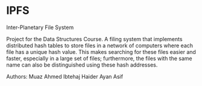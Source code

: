 # IPFS
Inter-Planetary File System

Project for the Data Structures Course. A filing system that implements distributed hash tables to store files in a network of computers where each file has a unique hash value. This makes searching for these files easier and faster, especially in a large set of files; furthermore, the files with the same name can also be distinguished using these hash addresses.

Authors:
Muaz Ahmed
Ibtehaj Haider
Ayan Asif
